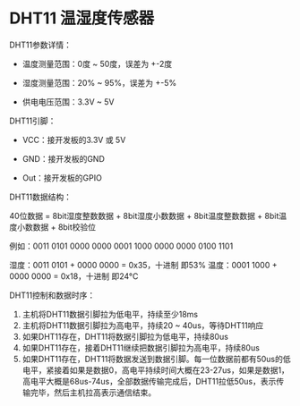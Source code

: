 # DHT11 温湿度传感器

DHT11参数详情：

- 温度测量范围：0度 ~ 50度，误差为 +-2度

- 湿度测量范围：20% ~ 95%，误差为 +-5%

- 供电电压范围：3.3V ~ 5V

DHT11引脚：

- VCC：接开发板的3.3V 或 5V

- GND：接开发板的GND

- Out：接开发板的GPIO


DHT11数据结构：

40位数据 = 8bit湿度整数数据 + 8bit湿度小数数据 + 8bit温度整数数据 + 8bit温度小数数据 + 8bit校验位

例如：0011 0101  0000 0000  0001 1000  0000 0000  0100 1101


湿度：0011 0101 + 0000 0000 = 0x35，十进制 即53%
温度：0001 1000 + 0000 0000 = 0x18，十进制 即24°C

DHT11控制和数据时序：

1. 主机将DHT11数据引脚拉为低电平，持续至少18ms
2. 主机将DHT11数据引脚拉为高电平，持续20 ~ 40us，等待DHT11响应
3. 如果DHT11存在，DHT11将数据引脚拉为低电平，持续80us
4. 如果DHT11存在，接着DHT11继续把数据引脚拉为高电平，持续80us
5. 如果DHT11存在，DHT11将数据发送到数据引脚。每一位数据前都有50us的低电平，紧接着如果是数据0，高电平持续时间大概在23-27us，如果是数据1，高电平大概是68us-74us，全部数据传输完成后，DHT11拉低50us，表示传输完毕，然后主机拉高表示通信结束。